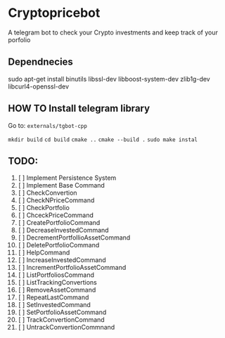 # Cryptopricebot
A telegram bot to check your Crypto investments and keep track of your porfolio


## Dependnecies

sudo apt-get install binutils libssl-dev libboost-system-dev zlib1g-dev libcurl4-openssl-dev

## HOW TO Install telegram library
Go to:
```externals/tgbot-cpp ```

```mkdir build```
```cd build```
```cmake ..```
```cmake --build .```
```sudo make instal```

## TODO:

1) [ ] Implement Persistence System
2) [ ] Implement Base Command
3) [ ] CheckConvertion
4) [ ] CheckNPriceCommand
5) [ ] CheckPortfolio
6) [ ] ChceckPriceCommand
7) [ ] CreatePortfolioCommand
8) [ ] DecreaseInvestedCommand
9) [ ] DecrementPortfollioAssetCommand
10) [ ] DeletePortfolioCommand
11) [ ] HelpCommand
12) [ ] IncreaseInvestedCommand
13) [ ] IncrementPortfolioAssetCommand
14) [ ] ListPortfoliosCommand
15) [ ] ListTrackingConvertions
16) [ ] RemoveAssetCommand
17) [ ] RepeatLastCommand
18) [ ] SetInvestedCommand
19) [ ] SetPortfolioAssetCommand
20) [ ] TrackConvertionCommand
21) [ ] UntrackConvertionCommnand
